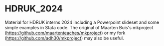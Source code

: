 # HDRUK_2024
Material for HDRUK interns 2024 including a Powerpoint slideset and some simple examples in Stata code. The original of Maarten Buis's mkproject (https://github.com/maartenteaches/mkproject) or my fork (https://github.com/adh30/mkproject) may also be useful.
